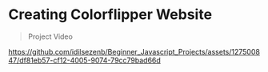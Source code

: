 # Creating Colorflipper Website   
>Project Video    

https://github.com/idilsezenb/Beginner_Javascript_Projects/assets/127500847/df81eb57-cf12-4005-9074-79cc79bad66d

